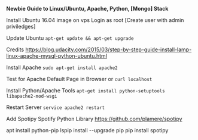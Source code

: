 **Newbie Guide to Linux/Ubuntu, Apache, Python, [Mongo] Stack**

Install Ubuntu 16.04 image on vps
Login as root
[Create user with admin priviledges]

Update Ubuntu
```apt-get update && apt-get upgrade```

Credits
https://blog.udacity.com/2015/03/step-by-step-guide-install-lamp-linux-apache-mysql-python-ubuntu.html

Install Apache
```sudo apt-get install apache2```

Test for Apache Default Page in Browser or
```curl localhost```

Install Python/Apache Tools
```apt-get install python-setuptools libapache2-mod-wsgi```

Restart Server
```service apache2 restart```

Add Spotipy Spotify Python Library
https://github.com/plamere/spotipy

apt install python-pip
lspip install --upgrade pip
pip install spotipy
